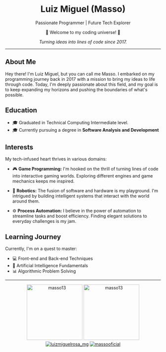 <h1 align="center">Luiz Miguel (Masso)</h1>

<p align="center">Passionate Programmer | Future Tech Explorer</p>

<p align="center">🚀 Welcome to my coding universe! 🚀</p>

<p align="center">
  <em>Turning ideas into lines of code since 2017.</em>
</p>

---

## About Me

Hey there! I'm Luiz Miguel, but you can call me Masso. I embarked on my programming journey back in 2017 with a mission to bring my ideas to life through code. Today, I'm deeply passionate about this field, and my goal is to keep expanding my horizons and pushing the boundaries of what's possible.

## Education

- 🎓 Graduated in Technical Computing Intermediate level.
- 🎓 Currently pursuing a degree in **Software Analysis and Development**

## Interests

My tech-infused heart thrives in various domains:

- 🎮 **Game Programming:** I'm hooked on the thrill of turning lines of code into interactive gaming worlds. Exploring different engines and game mechanics keeps me inspired.

- 🤖 **Robotics:** The fusion of software and hardware is my playground. I'm intrigued by building intelligent systems that interact with the world around them.

- ⚙️ **Process Automation:** I believe in the power of automation to streamline tasks and boost efficiency. Finding elegant solutions to everyday challenges is my jam.

## Learning Journey

Currently, I'm on a quest to master:

- 💻 Front-end and Back-end Techniques
- 🧠 Artificial Intelligence Fundamentals
- 📊 Algorithmic Problem Solving

---

<div align="center">
<img height="180em" src="https://github-readme-stats.vercel.app/api/top-langs/?username=masso13&show_icons=true&locale=en&layout=compact&size_weight=0.5&count_weight=0.5&theme=midnight-purple" alt="masso13" />
<img height="180em" src="https://github-readme-stats.vercel.app/api/?username=masso13&show_icons=true&theme=midnight-purple" alt="masso13" />
</div>

<div align="center">
<a href="https://instagram.com/luizmiguelrosa_mg" target="blank"><img align="center" src="https://img.shields.io/badge/Instagram-E4405F?style=for-the-badge&logo=instagram&logoColor=white" alt="luizmiguelrosa_mg"/></a>
<a href="https://www.youtube.com/c/massooficial" target="blank"><img align="center" src="https://img.shields.io/badge/YouTube-FF0000?style=for-the-badge&logo=youtube&logoColor=white" alt="massooficial"/></a>
</div>
